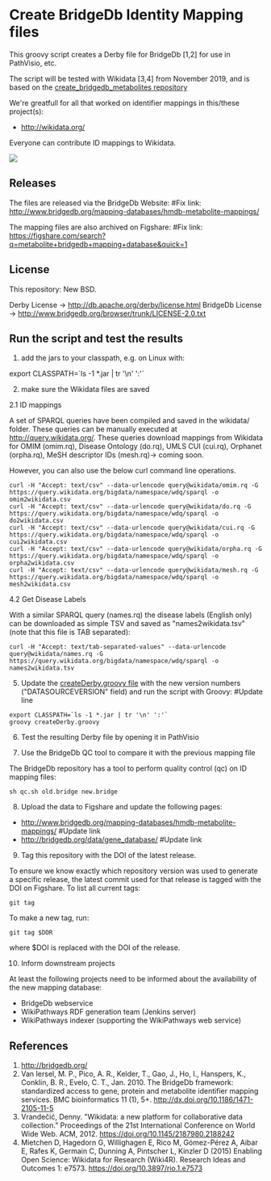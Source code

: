 Create BridgeDb Identity Mapping files
======================================

This groovy script creates a Derby file for BridgeDb [1,2] for use in PathVisio,
etc.

The script will be tested with Wikidata [3,4] from November 2019, and is based on the [create_bridgedb_metabolites repository](https://github.com/bridgedb/create-bridgedb-metabolites)

We're greatfull for all that worked on identifier mappings in this/these project(s):

- http://wikidata.org/

Everyone can contribute ID mappings to Wikidata.

![](https://upload.wikimedia.org/wikipedia/commons/thumb/c/cd/Wikidata_stamp.png/288px-Wikidata_stamp.png)

Releases
--------

The files are released via the BridgeDb Website: #Fix link: http://www.bridgedb.org/mapping-databases/hmdb-metabolite-mappings/

The mapping files are also archived on Figshare: #Fix link: https://figshare.com/search?q=metabolite+bridgedb+mapping+database&quick=1

License
-------

This repository: New BSD.

Derby License -> http://db.apache.org/derby/license.html
BridgeDb License -> http://www.bridgedb.org/browser/trunk/LICENSE-2.0.txt

Run the script and test the results
-----------------------------------

1. add the jars to your classpath, e.g. on Linux with:

  export CLASSPATH=\`ls -1 *.jar | tr '\n' ':'\`

2. make sure the Wikidata files are saved

2.1 ID mappings

A set of SPARQL queries have been compiled and saved in the wikidata/ folder.
These queries can be manually executed at http://query.wikidata.org/. These
queries download mappings from Wikidata for OMIM (omim.rq),
Disease Ontology (do.rq), UMLS CUI (cui.rq), Orphanet (orpha.rq),
MeSH descriptor IDs (mesh.rq)-> coming soon.

However, you can also use the below curl command line operations.

  ```
  curl -H "Accept: text/csv" --data-urlencode query@wikidata/omim.rq -G https://query.wikidata.org/bigdata/namespace/wdq/sparql -o omim2wikidata.csv
  curl -H "Accept: text/csv" --data-urlencode query@wikidata/do.rq -G https://query.wikidata.org/bigdata/namespace/wdq/sparql -o do2wikidata.csv
  curl -H "Accept: text/csv" --data-urlencode query@wikidata/cui.rq -G https://query.wikidata.org/bigdata/namespace/wdq/sparql -o cui2wikidata.csv
  curl -H "Accept: text/csv" --data-urlencode query@wikidata/orpha.rq -G https://query.wikidata.org/bigdata/namespace/wdq/sparql -o orpha2wikidata.csv
  curl -H "Accept: text/csv" --data-urlencode query@wikidata/mesh.rq -G https://query.wikidata.org/bigdata/namespace/wdq/sparql -o mesh2wikidata.csv
  ```

4.2 Get Disease Labels

With a similar SPARQL query (names.rq) the disease labels (English only) can be downloaded as simple TSV and saved as "names2wikidata.tsv"
(note that this file is TAB separated):

  ```
  curl -H "Accept: text/tab-separated-values" --data-urlencode query@wikidata/names.rq -G https://query.wikidata.org/bigdata/namespace/wdq/sparql -o names2wikidata.tsv
  ```

5. Update the [createDerby.groovy file](https://github.com/bridgedb/create-bridgedb-hmdb/blob/master/createDerby.groovy#L61) with the new version numbers ("DATASOURCEVERSION" field) and run the script with Groovy: #Update line

  ```
  export CLASSPATH=`ls -1 *.jar | tr '\n' ':'`
  groovy createDerby.groovy
  ```

6. Test the resulting Derby file by opening it in PathVisio

7. Use the BridgeDb QC tool to compare it with the previous mapping file

The BridgeDb repository has a tool to perform quality control (qc) on ID
mapping files:

  ```
  sh qc.sh old.bridge new.bridge
  ```

8. Upload the data to Figshare and update the following pages:

* http://www.bridgedb.org/mapping-databases/hmdb-metabolite-mappings/ #Update link
* http://bridgedb.org/data/gene_database/ #Update link

9. Tag this repository with the DOI of the latest release.

To ensure we know exactly which repository version was used to generate
a specific release, the latest commit used for that release is tagged
with the DOI on Figshare. To list all current tags:

  ```
  git tag
  ```

To make a new tag, run:

  ```
  git tag $DOR
  ````

where $DOI is replaced with the DOI of the release.

10. Inform downstream projects

At least the following projects need to be informed about the availability of the new mapping database:

* BridgeDb webservice
* WikiPathways RDF generation team (Jenkins server)
* WikiPathways indexer (supporting the WikiPathways web service)

References
----------

1. http://bridgedb.org/
2. Van Iersel, M. P., Pico, A. R., Kelder, T., Gao, J., Ho, I., Hanspers, K., Conklin, B. R., Evelo, C. T., Jan. 2010. The BridgeDb framework: standardized access to gene, protein and metabolite identifier mapping services. BMC bioinformatics 11 (1), 5+. http://dx.doi.org/10.1186/1471-2105-11-5
3. Vrandečić, Denny. "Wikidata: a new platform for collaborative data collection." Proceedings of the 21st International Conference on World Wide Web. ACM, 2012. https://doi.org/10.1145/2187980.2188242
4. Mietchen D, Hagedorn G, Willighagen E, Rico M, Gómez-Pérez A, Aibar E, Rafes K, Germain C, Dunning A, Pintscher L, Kinzler D (2015) Enabling Open Science: Wikidata for Research (Wiki4R). Research Ideas and Outcomes 1: e7573. https://doi.org/10.3897/rio.1.e7573
